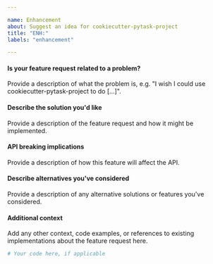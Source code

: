 ```yaml
---

name: Enhancement
about: Suggest an idea for cookiecutter-pytask-project
title: "ENH:"
labels: "enhancement"

---
```


#### Is your feature request related to a problem?

Provide a description of what the problem is, e.g. "I wish I could use
cookiecutter-pytask-project to do [...]".

#### Describe the solution you'd like

Provide a description of the feature request and how it might be implemented.

#### API breaking implications

Provide a description of how this feature will affect the API.

#### Describe alternatives you've considered

Provide a description of any alternative solutions or features you've considered.

#### Additional context

Add any other context, code examples, or references to existing implementations about
the feature request here.

```python
# Your code here, if applicable
```
